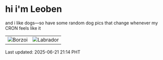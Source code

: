 # hi i'm Leoben

and i like dogs—so have some random dog pics that change whenever my CRON feels like it

|  |  |
|--------|----------|
| ![Borzoi](https://random-dog-vercel.vercel.app/api/random-borzoi?v=1750511691) | ![Labrador](https://random-dog-vercel.vercel.app/api/random-labrador?v=1750511691) |

Last updated: 2025-06-21 21:14 PHT
